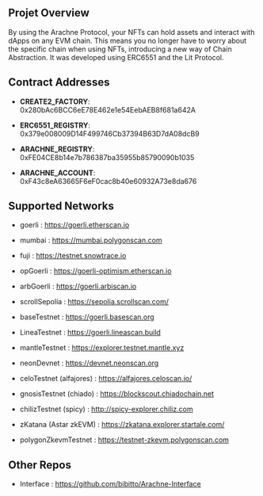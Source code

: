 ## Projet Overview

By using the Arachne Protocol, your NFTs can hold assets and interact with dApps on any EVM chain. This means you no longer have to worry about the specific chain when using NFTs, introducing a new way of Chain Abstraction. It was developed using ERC6551 and the Lit Protocol.

## Contract Addresses

- **CREATE2_FACTORY**: 0x280bAc6BCC6eE78E462e1e54EebAEB8f681a642A

- **ERC6551_REGISTRY**:
  0x379e008009D14F499746Cb37394B63D7dA08dcB9

- **ARACHNE_REGISTRY**: 0xFE04CE8b14e7b786387ba35955b85790090b1035

- **ARACHNE_ACCOUNT**: 0xF43c8eA63665F6eF0cac8b40e60932A73e8da676

## Supported Networks

- goerli : https://goerli.etherscan.io

- mumbai : https://mumbai.polygonscan.com

- fuji : https://testnet.snowtrace.io

- opGoerli : https://goerli-optimism.etherscan.io

- arbGoerli : https://goerli.arbiscan.io

- scrollSepolia : https://sepolia.scrollscan.com/

- baseTestnet : https://goerli.basescan.org

- LineaTestnet : https://goerli.lineascan.build

- mantleTestnet : https://explorer.testnet.mantle.xyz

- neonDevnet : https://devnet.neonscan.org

- celoTestnet (alfajores) : https://alfajores.celoscan.io/

- gnosisTestnet (chiado) : https://blockscout.chiadochain.net

- chilizTestnet (spicy) : http://spicy-explorer.chiliz.com

- zKatana (Astar zkEVM) : https://zkatana.explorer.startale.com/

- polygonZkevmTestnet : https://testnet-zkevm.polygonscan.com

## Other Repos

- Interface : https://github.com/bibitto/Arachne-Interface
